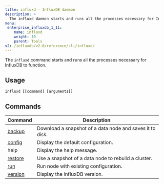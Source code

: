 ```yaml
---
title: influxd - InfluxDB daemon
description: >
  The influxd daemon starts and runs all the processes necessary for InfluxDB to function.
menu:
 enterprise_influxdb_1_11:
    name: influxd
    weight: 10
    parent: Tools
v2: /influxdb/v2.0/reference/cli/influxd/
---
```


The `influxd` command starts and runs all the processes necessary for InfluxDB to function.

## Usage

```
influxd [[command] [arguments]]
```

## Commands
| Command                                               | Description                                              |
|-------------------------------------------------------|----------------------------------------------------------|
| [backup](/enterprise_influxdb/v1.11/tools/influxd/backup)   | Download a snapshot of a data node and saves it to disk. |
| [config](/enterprise_influxdb/v1.11/tools/influxd/config)   | Display the default configuration.                       |
| help                                                  | Display the help message.                                |
| [restore](/enterprise_influxdb/v1.11/tools/influxd/restore) | Use a snapshot of a data node to rebuild a cluster.      |
| [run](/enterprise_influxdb/v1.11/tools/influxd/run)         | Run node with existing configuration.                    |
| [version](/enterprise_influxdb/v1.11/tools/influxd/version) | Display the InfluxDB version.                            |
